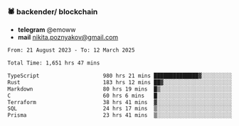 ### 🕷 backender/ blockchain
- **telegram** @emoww
- **mail** nikita.poznyakov@gmail.com

<!--START_SECTION:waka-->

```txt
From: 21 August 2023 - To: 12 March 2025

Total Time: 1,651 hrs 47 mins

TypeScript                    980 hrs 21 mins ██████████████▓░░░░░░░░░░   59.16 %
Rust                          183 hrs 12 mins ██▓░░░░░░░░░░░░░░░░░░░░░░   11.06 %
Markdown                      80 hrs 19 mins  █▒░░░░░░░░░░░░░░░░░░░░░░░   04.85 %
C                             60 hrs 6 mins   █░░░░░░░░░░░░░░░░░░░░░░░░   03.63 %
Terraform                     38 hrs 41 mins  ▓░░░░░░░░░░░░░░░░░░░░░░░░   02.34 %
SQL                           24 hrs 17 mins  ▒░░░░░░░░░░░░░░░░░░░░░░░░   01.47 %
Prisma                        23 hrs 41 mins  ▒░░░░░░░░░░░░░░░░░░░░░░░░   01.43 %
```

<!--END_SECTION:waka-->




